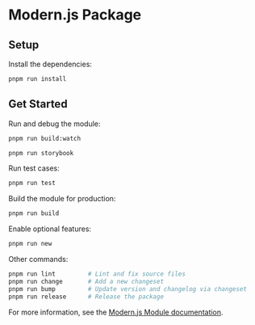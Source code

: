 # Modern.js Package

## Setup

Install the dependencies:

```bash
pnpm run install
```

## Get Started

Run and debug the module:

```bash
pnpm run build:watch

pnpm run storybook
```

Run test cases:

```bash
pnpm run test
```

Build the module for production:

```bash
pnpm run build
```

Enable optional features:

```bash
pnpm run new
```

Other commands:

```bash
pnpm run lint         # Lint and fix source files
pnpm run change       # Add a new changeset
pnpm run bump         # Update version and changelog via changeset
pnpm run release      # Release the package
```

For more information, see the [Modern.js Module documentation](https://modernjs.dev/module-tools/en).

